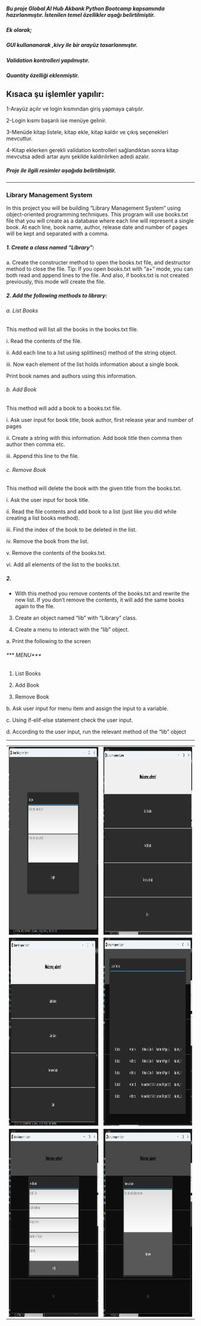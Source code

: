 ##### Bu proje Global AI Hub Akbank Python Bootcamp kapsamında hazırlanmıştır. İstenilen temel özellikler aşağı belirtilmiştir.
##### Ek olarak;
##### GUI kullananarak ,kivy ile bir arayüz tasarlanmıştır. 
##### Validation kontrolleri yapılmıştır.   
##### Quantity özelliği eklenmiştir.

Kısaca şu işlemler yapılır:
-
1-Arayüz açılır ve login kısmından giriş yapmaya çalışılır.

2-Login kısmı başarılı ise menüye gelinir.

3-Menüde kitap listele, kitap ekle, kitap kaldır ve çıkış seçenekleri mevcuttur.

4-Kitap eklerken gerekli validation kontrolleri sağlandıktan sonra kitap mevcutsa adedi artar aynı şekilde kaldırılırken adedi azalır.

##### Proje ile ilgili resimler aşağıda belirtilmiştir.


<hr>

### Library Management System
In this project you will be building “Library Management System” using object-oriented 
programming techniques. This program will use books.txt file that you will create as a database 
where each line will represent a single book. At each line, book name, author, release date 
and number of pages will be kept and separated with a comma.
##### 1. Create a class named “Library”:
a. Create the constructer method to open the books.txt file, and destructor 
method to close the file.
Tip: If you open books.txt with “a+” mode, you can both read and append lines 
to the file. And also, if books.txt is not created previously, this mode will create 
the file.

##### 2. Add the following methods to library:

###### a. List Books

This method will list all the books in the books.txt file.

i. Read the contents of the file.

ii. Add each line to a list using splitlines() method of the string object.

iii. Now each element of the list holds information about a single book. 

Print book names and authors using this information.

###### b. Add Book

This method will add a book to a books.txt file.

i. Ask user input for book title, book author, first release year and number 
of pages

ii. Create a string with this information. Add book title then comma then 
author then comma etc.

iii. Append this line to the file.

###### c. Remove Book
This method will delete the book with the given title from the books.txt.

i. Ask the user input for book title.

ii. Read the file contents and add book to a list (just like you did while 
creating a list books method).

iii. Find the index of the book to be deleted in the list.

iv. Remove the book from the list.

v. Remove the contents of the books.txt.

vi. Add all elements of the list to the books.txt.

##### 2.

* With this method you remove contents of the books.txt and rewrite 
the new list. If you don’t remove the contents, it will add the same 
books again to the file.

3. Create an object named “lib” with “Library” class.

4. Create a menu to interact with the “lib” object.

a. Print the following to the screen

###### *** MENU***

1) List Books

2) Add Book

3) Remove Book

b. Ask user input for menu item and assign the input to a variable.

c. Using if-elif-else statement check the user input.

d. According to the user input, run the relevant method of the “lib” object

<hr>
<table>
  <tr>
    <td><img src="login.png" height="500"/></td>
    <td><img src="login_2.png" height="500"/></td>
  </tr>
  
  <tr>
    <td><img src="menu.png" height="500"/></td>
    <td><img src="list_books.png" height="500"/></td>
  </tr>
  
  <tr>
    <td><img src="add_book.png" height="500"/></td>
    <td><img src="remove_book.png" height="500"/></td>
  </tr>
</table>






